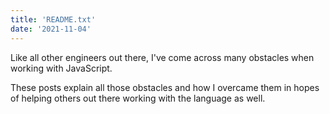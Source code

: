 ```yaml
---
title: 'README.txt'
date: '2021-11-04'
---
```


Like all other engineers out there, I've come across many obstacles when working with JavaScript.

These posts explain all those obstacles and how I overcame them in hopes of helping others out there working with the language as well.
